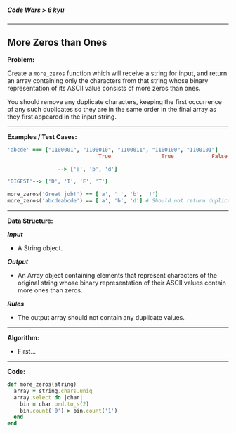 ##### Code Wars > 6 kyu

---

## More Zeros than Ones

**Problem:**  

Create a `more_zeros` function which will receive a string for input, and return an array containing only the characters from that string whose binary representation of its ASCII value consists of more zeros than ones.  

You should remove any duplicate characters, keeping the first occurrence of any such duplicates so they are in the same order in the final array as they first appeared in the input string.  

---

**Examples / Test Cases:**  

```ruby
'abcde' === ["1100001", "1100010", "1100011", "1100100", "1100101"]
							 True				 True			 False			 True			 False

				--> ['a', 'b', 'd']

'DIGEST'--> ['D', 'I', 'E', 'T']

more_zeros('Great job!') == ['a', ' ', 'b', '!']
more_zeros('abcdeabcde') == ['a', 'b', 'd'] # Should not return duplicate values
```

---

**Data Structure:**  

**_Input_**

* A String object.

**_Output_**

* An Array object containing elements that represent characters of the original string whose binary representation of their ASCII values contain more ones than zeros.

**_Rules_**

* The output array should not contain any duplicate values. 

---

**Algorithm:**

* First...

----

**Code:**

```ruby
def more_zeros(string)
  array = string.chars.uniq
  array.select do |char|
    bin = char.ord.to_s(2)
    bin.count('0') > bin.count('1')
  end
end
```



